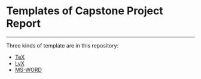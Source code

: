 # Templates of Capstone Project Report 

* * *

Three kinds of template are in this repository:
- [TeX](https://github.com/a-mhamdi/graduation-report/tree/main/LaTeX)
- [LyX](https://github.com/a-mhamdi/graduation-report/tree/main/LyX)
- [MS-WORD](https://github.com/a-mhamdi/graduation-report/tree/main/M-WORD)

<!-- Make sure to checkout to the desired branch when downloading your preferable template. -->


